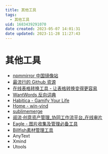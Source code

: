 ```yaml
---
title: 其他工具
tags: 
  - 其他工具
uid: 1683439291070
date created: 2023-05-07 14:01:31
date updated: 2023-11-28 11:27:43
---
```


# 其他工具

- [npmmirror 中国镜像站](https://npmmirror.com/)
- [最流行的 Github 资源](https://www.cyanhall.com/cn/top/)
- [在线表格转换工具 - 让表格转换变得更容易](https://tableconvert.com/zh-CN/)
- [WantWords 反向词典](https://wantwords.net/)
- [Habitica - Gamify Your Life](https://habitica.com/)
- [Home - win-vind](https://pit-ray.github.io/win-vind/)
- [sublimemerge](https://www.sublimemerge.com/)
- [阅流·创意资产管理_协同工作流平台_在线审片](https://www.yueliu.cn/)
- [Eagle - 图片收集及管理必备工具](https://cn.eagle.cool/)
- [Billfish素材管理工具](https://www.billfish.cn/)
- AnyText
- Xmind
- Utools
